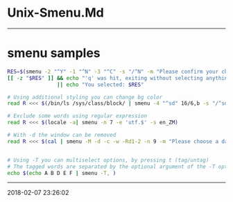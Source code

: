 # Unix-Smenu.Md

----------------------------------------- 
# smenu samples

```bash
RES=$(smenu -2 "^Y" -1 "^N" -3 "^C" -s "/^N" -m "Please confirm your choice:" <<< "YES NO CANCEL")
[[ -z "$RES" ]] && echo "'q' was hit, exiting without selecting anything" \
                || echo "You selected: $RES"

# Using additional styling you can change bg color
read R <<< $(/bin/ls /sys/class/block/ | smenu -4 "^sd" 16/6,b -s "/^sd" -t 4)

# Exclude some words using regular expression
read R <<< $(locale -a| smenu -n 7 -e 'utf.$' -s en_ZM)

# With -d the window can be removed
read R <<< $(cal | smenu -M -d -c -w -Rd1-2 -n 9 -m "Please choose a day")


# Using -T you can multiselect options, by pressing t (tag/untag)
# The tagged words are separated by the optional argument of the -T option
echo $(echo A B D E F | smenu -T, )

```

-----------------------------------------
2018-02-07 23:26:02
